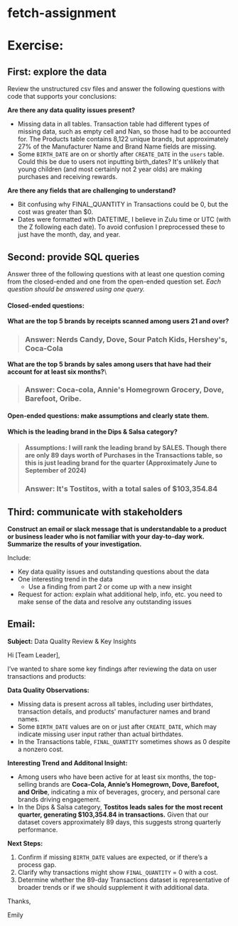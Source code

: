 # fetch-assignment
# Exercise:
## First: explore the data
Review the unstructured csv files and answer the following questions with code that supports your conclusions: 

**Are there any data quality issues present?** 
- Missing data in all tables. Transaction table had different types of missing data, such as empty cell and Nan, so those had to be accounted for. The Products table contains 8,122 unique brands, but approximately 27% of the Manufacturer Name and Brand Name fields are missing.
- Some `BIRTH_DATE` are on or shortly after `CREATE_DATE` in the `users` table. Could this be due to users not inputting birth_dates? It's unlikely that young children (and most certainly not 2 year olds) are making purchases and receiving rewards.

**Are there any fields that are challenging to understand?**
- Bit confusing why FINAL_QUANTITY in Transactions could be 0, but the cost was greater than $0.
- Dates were formatted with DATETIME, I believe in Zulu time or UTC (with the Z following each date). To avoid confusion I preprocessed these to just have the month, day, and year.
 

## Second: provide SQL queries
Answer three of the following questions with at least one question coming from the closed-ended and one from the open-ended question set. *Each question should be answered using one query.*

#### Closed-ended questions:
**What are the top 5 brands by receipts scanned among users 21 and over?** 
> ### Answer: Nerds Candy, Dove, Sour Patch Kids, Hershey's, Coca-Cola

**What are the top 5 brands by sales among users that have had their account for at least six months?**\
> ### Answer: Coca-cola, Annie's Homegrown Grocery, Dove, Barefoot, Oribe.


#### Open-ended questions: make assumptions and clearly state them.
**Which is the leading brand in the Dips & Salsa category?** 
> #### Assumptions: I will rank the leading brand by SALES. Though there are only 89 days worth of Purchases in the Transactions table, so this is just leading brand for the quarter (Approximately June to September of 2024)
> ### Answer: It's Tostitos, with a total sales of $103,354.84



## Third: communicate with stakeholders
**Construct an email or slack message that is understandable to a product or business leader who is not familiar with your day-to-day work. Summarize the results of your investigation.** 

Include:
* Key data quality issues and outstanding questions about the data 
* One interesting trend in the data 
  * Use a finding from part 2 or come up with a new insight 
* Request for action: explain what additional help, info, etc. you need to make sense of the data and resolve any outstanding issues

## **Email:**

**Subject:** Data Quality Review & Key Insights 

Hi [Team Leader],

I’ve wanted to share some key findings after reviewing the data on user transactions and products:

**Data Quality Observations:**

* Missing data is present across all tables, including user birthdates, transaction details, and products' manufacturer names and brand names.
* Some `BIRTH_DATE` values are on or just after `CREATE_DATE`, which may indicate missing user input rather than actual birthdates.
* In the Transactions table, `FINAL_QUANTITY` sometimes shows as 0 despite a nonzero cost.

**Interesting Trend and Additonal Insight:**

* Among users who have been active for at least six months, the top-selling brands are **Coca-Cola, Annie’s Homegrown, Dove, Barefoot, and Oribe**, indicating a mix of beverages, grocery, and personal care brands driving engagement.
* In the Dips & Salsa category, **Tostitos leads sales for the most recent quarter, generating $103,354.84 in transactions.** Given that our dataset covers approximately 89 days, this suggests strong quarterly performance.

**Next Steps:**
1. Confirm if missing `BIRTH_DATE` values are expected, or if there’s a process gap.
2. Clarify why transactions might show `FINAL_QUANTITY` = 0 with a cost.
3. Determine whether the 89-day Transactions dataset is representative of broader trends or if we should supplement it with additional data.

Thanks,

Emily
